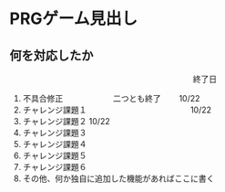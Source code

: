 # PRGゲーム見出し
## 何を対応したか
　　　　　　　　　　　　　　　　　　　　　　　終了日
1. 不具合修正   　　　　　　二つとも終了　　 10/22
1. チャレンジ課題１　　　　　　　　　　　　　10/22
1. チャレンジ課題２                        10/22
1. チャレンジ課題３
1. チャレンジ課題４
1. チャレンジ課題５
1. チャレンジ課題６
1. その他、何か独自に追加した機能があればここに書く

